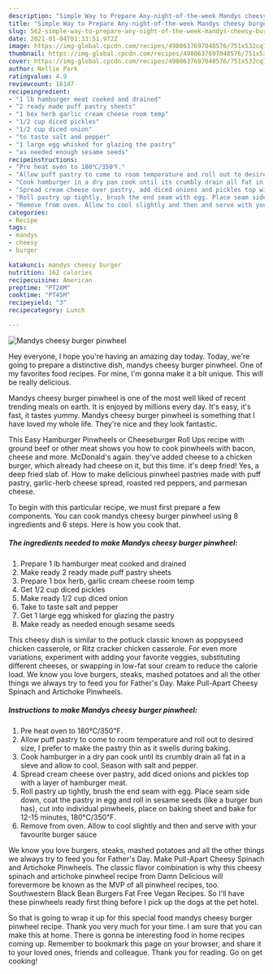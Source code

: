 ```yaml
---
description: "Simple Way to Prepare Any-night-of-the-week Mandys cheesy burger pinwheel"
title: "Simple Way to Prepare Any-night-of-the-week Mandys cheesy burger pinwheel"
slug: 562-simple-way-to-prepare-any-night-of-the-week-mandys-cheesy-burger-pinwheel
date: 2021-01-04T01:33:51.972Z
image: https://img-global.cpcdn.com/recipes/4980637697048576/751x532cq70/mandys-cheesy-burger-pinwheel-recipe-main-photo.jpg
thumbnail: https://img-global.cpcdn.com/recipes/4980637697048576/751x532cq70/mandys-cheesy-burger-pinwheel-recipe-main-photo.jpg
cover: https://img-global.cpcdn.com/recipes/4980637697048576/751x532cq70/mandys-cheesy-burger-pinwheel-recipe-main-photo.jpg
author: Nellie Park
ratingvalue: 4.9
reviewcount: 16147
recipeingredient:
- "1 lb hamburger meat cooked and drained"
- "2 ready made puff pastry sheets"
- "1 box herb garlic cream cheese room temp"
- "1/2 cup diced pickles"
- "1/2 cup diced onion"
- "to taste salt and pepper"
- "1 large egg whisked for glazing the pastry"
- "as needed enough sesame seeds"
recipeinstructions:
- "Pre heat oven to 180℃/350℉."
- "Allow puff pastry to come to room temperature and roll out to desired size, I prefer to make the pastry thin as it swells during baking."
- "Cook hamburger in a dry pan cook until its crumbly drain all fat in a sieve and allow to cool. Season with salt and pepper."
- "Spread cream cheese over pastry, add diced onions and pickles top with a layer of hamburger meat."
- "Roll pastry up tightly, brush the end seam with egg. Place seam side down, coat the pastry in egg and roll in sesame seeds (like a burger bun has), cut into individual pinwheels, place on baking sheet and bake for 12-15 minutes, 180℃/350℉."
- "Remove from oven. Allow to cool slightly and then and serve with your favourite burger sauce"
categories:
- Recipe
tags:
- mandys
- cheesy
- burger

katakunci: mandys cheesy burger 
nutrition: 162 calories
recipecuisine: American
preptime: "PT28M"
cooktime: "PT45M"
recipeyield: "3"
recipecategory: Lunch

---
```



![Mandys cheesy burger pinwheel](https://img-global.cpcdn.com/recipes/4980637697048576/751x532cq70/mandys-cheesy-burger-pinwheel-recipe-main-photo.jpg)

Hey everyone, I hope you're having an amazing day today. Today, we're going to prepare a distinctive dish, mandys cheesy burger pinwheel. One of my favorites food recipes. For mine, I'm gonna make it a bit unique. This will be really delicious.

Mandys cheesy burger pinwheel is one of the most well liked of recent trending meals on earth. It is enjoyed by millions every day. It's easy, it's fast, it tastes yummy. Mandys cheesy burger pinwheel is something that I have loved my whole life. They're nice and they look fantastic.

This Easy Hamburger Pinwheels or Cheeseburger Roll Ups recipe with ground beef or other meat shows you how to cook pinwheels with bacon, cheese and more. McDonald&#39;s again. they&#39;ve added cheese to a chicken burger, which already had cheese on it, but this time. it&#39;s deep fried! Yes, a deep fried slab of. How to make delicious pinwheel pastries made with puff pastry, garlic-herb cheese spread, roasted red peppers, and parmesan cheese.


To begin with this particular recipe, we must first prepare a few components. You can cook mandys cheesy burger pinwheel using 8 ingredients and 6 steps. Here is how you cook that.

<!--inarticleads1-->

##### The ingredients needed to make Mandys cheesy burger pinwheel:

1. Prepare 1 lb hamburger meat cooked and drained
1. Make ready 2 ready made puff pastry sheets
1. Prepare 1 box herb, garlic cream cheese room temp
1. Get 1/2 cup diced pickles
1. Make ready 1/2 cup diced onion
1. Take to taste salt and pepper
1. Get 1 large egg whisked for glazing the pastry
1. Make ready as needed enough sesame seeds


This cheesy dish is similar to the potluck classic known as poppyseed chicken casserole, or Ritz cracker chicken casserole. For even more variations, experiment with adding your favorite veggies, substituting different cheeses, or swapping in low-fat sour cream to reduce the calorie load. We know you love burgers, steaks, mashed potatoes and all the other things we always try to feed you for Father&#39;s Day. Make Pull-Apart Cheesy Spinach and Artichoke Pinwheels. 

<!--inarticleads2-->

##### Instructions to make Mandys cheesy burger pinwheel:

1. Pre heat oven to 180℃/350℉.
1. Allow puff pastry to come to room temperature and roll out to desired size, I prefer to make the pastry thin as it swells during baking.
1. Cook hamburger in a dry pan cook until its crumbly drain all fat in a sieve and allow to cool. Season with salt and pepper.
1. Spread cream cheese over pastry, add diced onions and pickles top with a layer of hamburger meat.
1. Roll pastry up tightly, brush the end seam with egg. Place seam side down, coat the pastry in egg and roll in sesame seeds (like a burger bun has), cut into individual pinwheels, place on baking sheet and bake for 12-15 minutes, 180℃/350℉.
1. Remove from oven. Allow to cool slightly and then and serve with your favourite burger sauce


We know you love burgers, steaks, mashed potatoes and all the other things we always try to feed you for Father&#39;s Day. Make Pull-Apart Cheesy Spinach and Artichoke Pinwheels. The classic flavor combination is why this cheesy spinach and artichoke pinwheel recipe from Damn Delicious will forevermore be known as the MVP of all pinwheel recipes, too. Southwestern Black Bean Burgers Fat Free Vegan Recipes. So I&#39;ll have these pinwheels ready first thing before I pick up the dogs at the pet hotel. 

So that is going to wrap it up for this special food mandys cheesy burger pinwheel recipe. Thank you very much for your time. I am sure that you can make this at home. There is gonna be interesting food in home recipes coming up. Remember to bookmark this page on your browser, and share it to your loved ones, friends and colleague. Thank you for reading. Go on get cooking!
